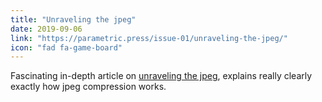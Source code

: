 ```yaml
---
title: "Unraveling the jpeg"
date: 2019-09-06
link: "https://parametric.press/issue-01/unraveling-the-jpeg/"
icon: "fad fa-game-board"
---
```

Fascinating in-depth article on <a href="https://parametric.press/issue-01/unraveling-the-jpeg/">unraveling the jpeg</a>, explains really clearly exactly how jpeg compression works.
